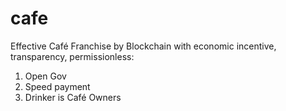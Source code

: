 # cafe
Effective Café Franchise by Blockchain with economic incentive, transparency, permissionless:

1. Open Gov
2. Speed payment
3. Drinker is Café Owners 
